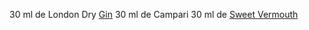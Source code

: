 30 ml de London Dry [Gin](obsidian://open?vault=Drinks&file=Spirits%2FGin)
30 ml de Campari
30 ml de [Sweet Vermouth](obsidian://open?vault=Drinks&file=Ingredientes%2FOutros%2FVermouth)
